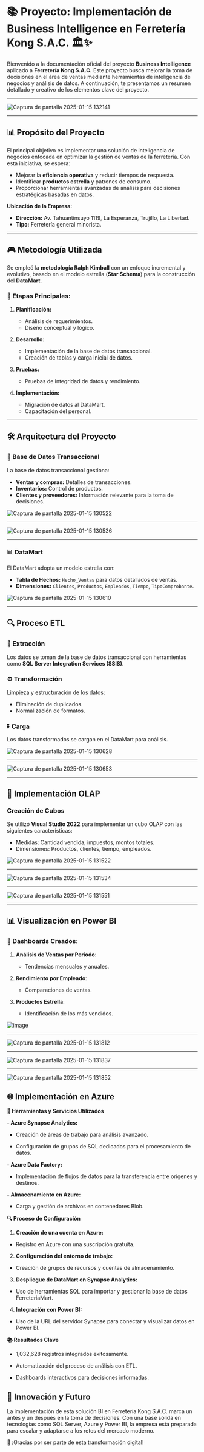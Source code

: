 # 📚 Proyecto: Implementación de Business Intelligence en Ferretería Kong S.A.C. 🏛✨

Bienvenido a la documentación oficial del proyecto **Business Intelligence** aplicado a **Ferretería Kong S.A.C.** Este proyecto busca mejorar la toma de decisiones en el área de ventas mediante herramientas de inteligencia de negocios y análisis de datos. A continuación, te presentamos un resumen detallado y creativo de los elementos clave del proyecto.

-----
![Captura de pantalla 2025-01-15 132141](https://github.com/user-attachments/assets/069cdf2f-8525-48d2-8580-915ebeb26fb2)

---

## 📊 Propósito del Proyecto

El principal objetivo es implementar una solución de inteligencia de negocios enfocada en optimizar la gestión de ventas de la ferretería. Con esta iniciativa, se espera:

- Mejorar la **eficiencia operativa** y reducir tiempos de respuesta.
- Identificar **productos estrella** y patrones de consumo.
- Proporcionar herramientas avanzadas de análisis para decisiones estratégicas basadas en datos.

**Ubicación de la Empresa:**
- **Dirección:** Av. Tahuantinsuyo 1119, La Esperanza, Trujillo, La Libertad.
- **Tipo:** Ferretería general minorista.

---

## 🎮 Metodología Utilizada

Se empleó la **metodología Ralph Kimball** con un enfoque incremental y evolutivo, basado en el modelo estrella (**Star Schema**) para la construcción del **DataMart**.

### 🔄 Etapas Principales:

1. **Planificación:**
   - Análisis de requerimientos.
   - Diseño conceptual y lógico.

2. **Desarrollo:**
   - Implementación de la base de datos transaccional.
   - Creación de tablas y carga inicial de datos.

3. **Pruebas:**
   - Pruebas de integridad de datos y rendimiento.

4. **Implementación:**
   - Migración de datos al DataMart.
   - Capacitación del personal.

---

## 🛠️ Arquitectura del Proyecto

### 📖 Base de Datos Transaccional
La base de datos transaccional gestiona:
- **Ventas y compras:** Detalles de transacciones.
- **Inventarios:** Control de productos.
- **Clientes y proveedores:** Información relevante para la toma de decisiones.

![Captura de pantalla 2025-01-15 130522](https://github.com/user-attachments/assets/a3a96185-ce6d-4675-81bc-bc7898c1a647)

--------------

![Captura de pantalla 2025-01-15 130536](https://github.com/user-attachments/assets/57fc15f2-15cf-4fc4-9bac-d52e966a67cd)


-------


### 📊 DataMart
El DataMart adopta un modelo estrella con:
- **Tabla de Hechos:** `Hecho_Ventas` para datos detallados de ventas.
- **Dimensiones:** `Clientes`, `Productos`, `Empleados`, `Tiempo`, `TipoComprobante`.

![Captura de pantalla 2025-01-15 130610](https://github.com/user-attachments/assets/b164f5bf-fc34-41e2-ba62-0ef686b06dd0)

---

## 🔍 Proceso ETL

### 🔋 Extracción
Los datos se toman de la base de datos transaccional con herramientas como **SQL Server Integration Services (SSIS)**.

### ⚙️ Transformación
Limpieza y estructuración de los datos:
- Eliminación de duplicados.
- Normalización de formatos.

### ⏬ Carga
Los datos transformados se cargan en el DataMart para análisis.

![Captura de pantalla 2025-01-15 130628](https://github.com/user-attachments/assets/4985622e-8a9d-405c-b2a5-50bcb5dabad6) 

---------
![Captura de pantalla 2025-01-15 130653](https://github.com/user-attachments/assets/ab816789-985c-4e54-bd5b-b5d2432dc9b2)

---

## 🔢 Implementación OLAP

### Creación de Cubos
Se utilizó **Visual Studio 2022** para implementar un cubo OLAP con las siguientes características:
- Medidas: Cantidad vendida, impuestos, montos totales.
- Dimensiones: Productos, clientes, tiempo, empleados.

![Captura de pantalla 2025-01-15 131522](https://github.com/user-attachments/assets/67f892a3-d171-4e42-ac1f-e749fc670e41)

-------
![Captura de pantalla 2025-01-15 131534](https://github.com/user-attachments/assets/b340ece7-2efc-48cb-a5f9-58b1b90548a7)

-------
![Captura de pantalla 2025-01-15 131551](https://github.com/user-attachments/assets/383f56d5-f7e5-4807-8fbb-21968524e10d)

---

## 📊 Visualización en Power BI

### 🎨 Dashboards Creados:

1. **Análisis de Ventas por Periodo**:
   - Tendencias mensuales y anuales.

2. **Rendimiento por Empleado**:
   - Comparaciones de ventas.

3. **Productos Estrella**:
   - Identificación de los más vendidos.

![image](https://github.com/user-attachments/assets/a63558ac-f815-4c70-8ec0-2abaae17f1f5)

-----------
![Captura de pantalla 2025-01-15 131812](https://github.com/user-attachments/assets/1fe8b84e-ac0e-4abc-93c5-e5c6b0a2af86)

-----------

![Captura de pantalla 2025-01-15 131837](https://github.com/user-attachments/assets/a1fe2f85-0b22-4e6e-9028-9b95db1feccd)

-----------

![Captura de pantalla 2025-01-15 131852](https://github.com/user-attachments/assets/91c8c5d9-2723-47a2-b990-83c2a3fe0274)




## 🌐 Implementación en Azure

**🔧 Herramientas y Servicios Utilizados** 

**- Azure Synapse Analytics:** 

- Creación de áreas de trabajo para análisis avanzado.

- Configuración de grupos de SQL dedicados para el procesamiento de datos.

**- Azure Data Factory:**

- Implementación de flujos de datos para la transferencia entre orígenes y destinos.

**- Almacenamiento en Azure:**

- Carga y gestión de archivos en contenedores Blob.

**🔍 Proceso de Configuración**

1. **Creación de una cuenta en Azure:**

- Registro en Azure con una suscripción gratuita.

2. **Configuración del entorno de trabajo:**

- Creación de grupos de recursos y cuentas de almacenamiento.

3. **Despliegue de DataMart en Synapse Analytics:**

- Uso de herramientas SQL para importar y gestionar la base de datos FerreteriaMart.

4. **Integración con Power BI:**

- Uso de la URL del servidor Synapse para conectar y visualizar datos en Power BI.



**📚 Resultados Clave**

- 1,032,628 registros integrados exitosamente.

- Automatización del proceso de análisis con ETL.

- Dashboards interactivos para decisiones informadas.

## 🚀 Innovación y Futuro

La implementación de esta solución BI en Ferretería Kong S.A.C. marca un antes y un después en la toma de decisiones. Con una base sólida en tecnologías como SQL Server, Azure y Power BI, la empresa está preparada para escalar y adaptarse a los retos del mercado moderno.

🌟 ¡Gracias por ser parte de esta transformación digital!
